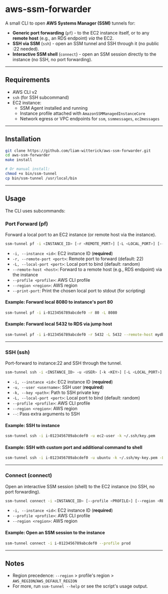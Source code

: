 # aws-ssm-forwarder

A small CLI to open **AWS Systems Manager (SSM)** tunnels for:
- **Generic port forwarding** (`pf`) - to the EC2 instance itself, or to any **remote host** (e.g., an RDS endpoint) *via* the EC2.
- **SSH via SSM** (`ssh`) - open an SSM tunnel and SSH through it (no public :22 needed).
- **Interactive SSM shell** (`connect`) - open an SSM session directly to the instance (no SSH, no port forwarding).

---

## Requirements

- AWS CLI v2
- `ssh` (for SSH subcommand)
- EC2 instance:
  - SSM Agent installed and running
  - Instance profile attached with `AmazonSSMManagedInstanceCore`
  - Network egress or VPC endpoints for `ssm`, `ssmmessages`, `ec2messages`

---

## Installation

```bash
git clone https://github.com/liam-witterick/aws-ssm-forwarder.git
cd aws-ssm-forwarder
make install

# Or manual install:
chmod +x bin/ssm-tunnel
cp bin/ssm-tunnel /usr/local/bin
```

---

## Usage

The CLI uses subcommands:

### Port Forward (pf)
Forward a local port to an EC2 instance (or remote host via the instance).

```bash
ssm-tunnel pf -i <INSTANCE_ID> [-r <REMOTE_PORT>] [-L <LOCAL_PORT>] [--remote-host <HOST>] [--profile <PROFILE>] [--region <REGION>] [--print-port]
```

- `-i, --instance <id>`: EC2 instance ID (**required**)
- `-r, --remote-port <port>`: Remote port to forward (default: 22)
- `-L, --local-port <port>`: Local port to bind (default: random)
- `--remote-host <host>`: Forward to a remote host (e.g., RDS endpoint) via the instance
- `--profile <profile>`: AWS CLI profile
- `--region <region>`: AWS region
- `--print-port`: Print the chosen local port to stdout (for scripting)

#### Example: Forward local 8080 to instance's port 80
```bash
ssm-tunnel pf -i i-0123456789abcdef0 -r 80 -L 8080
```

#### Example: Forward local 5432 to RDS via jump host
```bash
ssm-tunnel pf -i i-0123456789abcdef0 -r 5432 -L 5432 --remote-host mydb.abc123.eu-west-1.rds.amazonaws.com
```

---

### SSH (ssh)
Port-forward to instance:22 and SSH through the tunnel.

```bash
ssm-tunnel ssh -i <INSTANCE_ID> -u <USER> [-k <KEY>] [-L <LOCAL_PORT>] [--profile <PROFILE>] [--region <REGION>] [-- ...ssh args]
```

- `-i, --instance <id>`: EC2 instance ID (**required**)
- `-u, --user <username>`: SSH user (**required**)
- `-k, --key <path>`: Path to SSH private key
- `-L, --local-port <port>`: Local port to bind (default: random)
- `--profile <profile>`: AWS CLI profile
- `--region <region>`: AWS region
- `--`: Pass extra arguments to SSH

#### Example: SSH to instance
```bash
ssm-tunnel ssh -i i-0123456789abcdef0 -u ec2-user -k ~/.ssh/key.pem
```

#### Example: SSH with custom port and additional command to shell
```bash
ssm-tunnel ssh -i i-0123456789abcdef0 -u ubuntu -k ~/.ssh/my-key.pem -L 2222 -- ls -la
```

---

### Connect (connect)
Open an interactive SSM session (shell) to the EC2 instance (no SSH, no port forwarding).

```bash
ssm-tunnel connect -i <INSTANCE_ID> [--profile <PROFILE>] [--region <REGION>]
```

- `-i, --instance <id>`: EC2 instance ID (**required**)
- `--profile <profile>`: AWS CLI profile
- `--region <region>`: AWS region

#### Example: Open an SSM session to the instance
```bash
ssm-tunnel connect -i i-0123456789abcdef0 --profile prod
```

---

## Notes
- Region precedence: `--region` > profile's region > `AWS_REGION`/`AWS_DEFAULT_REGION`
- For more, run `ssm-tunnel --help` or see the script's usage output.